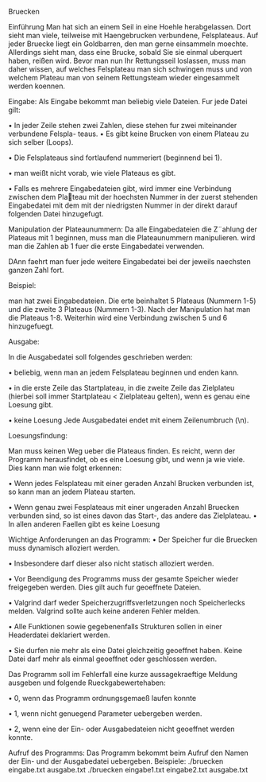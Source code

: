 Bruecken


 Einführung
Man hat sich an einem Seil in eine Hoehle herabgelassen. Dort sieht man viele,
teilweise mit Haengebrucken verbundene, Felsplateaus. Auf jeder Bruecke liegt ein Goldbarren, 
den man gerne einsammeln moechte. Allerdings sieht man, dass eine Brucke, sobald Sie sie einmal
uberquert haben, reißen wird. Bevor man nun Ihr Rettungsseil loslassen, muss man daher wissen,
auf welches Felsplateau man sich schwingen muss und von welchem Plateau man von seinem
Rettungsteam wieder eingesammelt werden koennen.

 Eingabe:
 Als Eingabe bekommt man beliebig viele Dateien. Fur jede Datei gilt:
 
• In jeder Zeile stehen zwei Zahlen, diese stehen fur zwei miteinander verbundene Felspla- 
teaus.
• Es gibt keine Brucken von einem Plateau zu sich selber (Loops).

• Die Felsplateaus sind fortlaufend nummeriert (beginnend bei 1).

• man weißt nicht vorab, wie viele Plateaus es gibt.

• Falls es mehrere Eingabedateien gibt, wird immer eine Verbindung zwischen dem Plateau mit der hoechsten Nummer in der zuerst stehenden Eingabedatei mit dem mit der
niedrigsten Nummer in der direkt darauf folgenden Datei hinzugefugt.

Manipulation der Plateaunummern: Da alle Eingabedateien die Z¨ahlung der Plateaus mit
1 beginnen, muss man die Plateaunummern manipulieren. wird man die Zahlen ab 1 fuer
die erste Eingabedatei verwenden. 

DAnn faehrt man fuer jede weitere Eingabedatei bei der jeweils naechsten ganzen
Zahl fort.

 Beispiel:
 
man hat zwei Eingabedateien. Die erte beinhaltet 5 Plateaus (Nummern 1-5) und die
zweite 3 Plateaus (Nummern 1-3). Nach der Manipulation hat man die Plateaus 1-8. Weiterhin
wird eine Verbindung zwischen 5 und 6 hinzugefuegt. 

 Ausgabe:

In die Ausgabedatei soll folgendes geschrieben werden:

• beliebig, wenn man an jedem Felsplateau beginnen und enden kann.

• in die erste Zeile das Startplateau, in die zweite Zeile das Zielplateu (hierbei soll immer
Startplateau < Zielplateau gelten), wenn es genau eine Loesung gibt.

• keine Loesung
Jede Ausgabedatei endet mit einem Zeilenumbruch (\n).

 Loesungsfindung:
 
Man muss keinen Weg ueber die Plateaus finden. Es reicht, wenn der Programm
 herausfindet, ob es eine Loesung gibt, und wenn ja wie viele. Dies kann man wie folgt
erkennen:

• Wenn jedes Felsplateau mit einer geraden Anzahl Brucken verbunden ist, so kann man
an jedem Plateau starten.

• Wenn genau zwei Fesplateaus mit einer ungeraden Anzahl Bruecken verbunden sind, so
ist eines davon das Start-, das andere das Zielplateau.
• In allen anderen Faellen gibt es keine Loesung


Wichtige Anforderungen an das Programm:
• Der Speicher fur die Bruecken muss dynamisch alloziert werden.

• Insbesondere darf dieser also nicht statisch alloziert werden.

• Vor Beendigung des Programms muss der gesamte Speicher wieder freigegeben werden.
Dies gilt auch fur geoeffnete Dateien.

• Valgrind darf weder Speicherzugriffsverletzungen noch Speicherlecks melden. Valgrind
sollte auch keine anderen Fehler melden.

• Alle Funktionen sowie gegebenenfalls Strukturen sollen in einer Headerdatei deklariert
werden.

• Sie durfen nie mehr als eine Datei gleichzeitig geoeffnet haben. Keine Datei darf mehr als
einmal geoeffnet oder geschlossen werden.

Das Programm soll im Fehlerfall eine kurze aussagekraeftige Meldung ausgeben und folgende
Rueckgabewertehaben:

• 0, wenn das Programm ordnungsgemaeß laufen konnte

• 1, wenn nicht genuegend Parameter uebergeben werden.

• 2, wenn eine der Ein- oder Ausgabedateien nicht geoeffnet werden konnte.

Aufruf des Programms: Das Programm bekommt beim Aufruf den Namen der Ein- und der
Ausgabedatei uebergeben. Beispiele: 
./bruecken eingabe.txt ausgabe.txt
./bruecken eingabe1.txt eingabe2.txt ausgabe.txt
